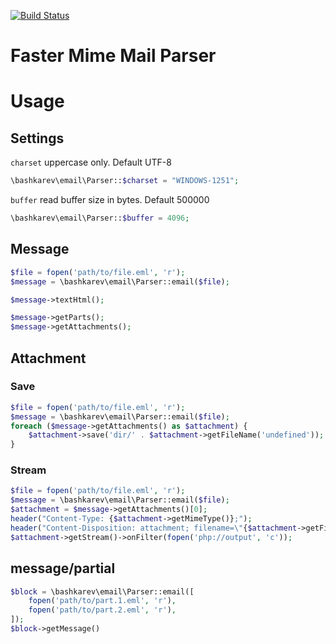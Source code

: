 [![Build Status](https://travis-ci.org/bashkarev/email.svg?branch=master)](https://travis-ci.org/bashkarev/email)

Faster Mime Mail Parser
=======================


# Usage


## Settings

`charset` uppercase only. Default UTF-8
```php
\bashkarev\email\Parser::$charset = "WINDOWS-1251";
```

`buffer` read buffer size in bytes. Default 500000 
```php
\bashkarev\email\Parser::$buffer = 4096;
```

## Message
```php
$file = fopen('path/to/file.eml', 'r');
$message = \bashkarev\email\Parser::email($file);

$message->textHtml();

$message->getParts();
$message->getAttachments();


```

## Attachment

### Save
```php
$file = fopen('path/to/file.eml', 'r');
$message = \bashkarev\email\Parser::email($file);
foreach ($message->getAttachments() as $attachment) {
    $attachment->save('dir/' . $attachment->getFileName('undefined'));
}
```

### Stream
```php
$file = fopen('path/to/file.eml', 'r');
$message = \bashkarev\email\Parser::email($file);
$attachment = $message->getAttachments()[0];
header("Content-Type: {$attachment->getMimeType()};");
header("Content-Disposition: attachment; filename=\"{$attachment->getFileName('undefined')}\"");
$attachment->getStream()->onFilter(fopen('php://output', 'c'));
```

## message/partial
```php
$block = \bashkarev\email\Parser::email([
    fopen('path/to/part.1.eml', 'r'),
    fopen('path/to/part.2.eml', 'r'),
]);
$block->getMessage()
```
